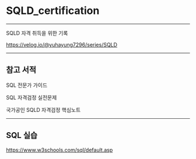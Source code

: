 # SQLD_certification

---

 SQLD 자격 취득을 위한 기록 
 
https://velog.io/@yuhayung7296/series/SQLD

---
## 참고 서적 

SQL 전문가 가이드

SQL 자격검정 실전문제

국가공인 SQLD 자격검정 핵심노트

---

## SQL 실습 

https://www.w3schools.com/sql/default.asp

